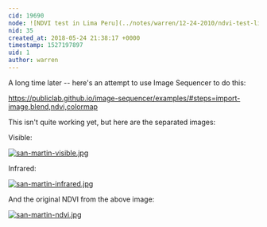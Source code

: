 ```yaml
---
cid: 19690
node: ![NDVI test in Lima Peru](../notes/warren/12-24-2010/ndvi-test-lima-peru)
nid: 35
created_at: 2018-05-24 21:38:17 +0000
timestamp: 1527197897
uid: 1
author: warren
---
```


A long time later -- here's an attempt to use Image Sequencer to do this:

https://publiclab.github.io/image-sequencer/examples/#steps=import-image,blend,ndvi,colormap

This isn't quite working yet, but here are the separated images:

Visible:

[![san-martin-visible.jpg](/i/25043)](/i/25043)

Infrared:

[![san-martin-infrared.jpg](/i/25042)](/i/25042)

And the original NDVI from the above image:

[![san-martin-ndvi.jpg](/i/25041)](/i/25041)

